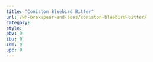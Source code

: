 ```yaml
---
title: "Coniston Bluebird Bitter"
url: /wh-brakspear-and-sons/coniston-bluebird-bitter/
category: 
style: 
abv: 0
ibu: 0
srm: 0
upc: 0
---
```


